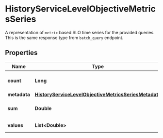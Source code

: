

# HistoryServiceLevelObjectiveMetricsSeries

A representation of `metric` based SLO time series for the provided queries. This is the same response type from `batch_query` endpoint.
## Properties

Name | Type | Description | Notes
------------ | ------------- | ------------- | -------------
**count** | **Long** | Count of submitted metrics. | 
**metadata** | [**HistoryServiceLevelObjectiveMetricsSeriesMetadata**](HistoryServiceLevelObjectiveMetricsSeriesMetadata.md) |  | 
**sum** | **Double** | Total Sum of the query. | 
**values** | **List&lt;Double&gt;** | The query values. | 



